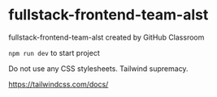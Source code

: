# fullstack-frontend-team-alst
fullstack-frontend-team-alst created by GitHub Classroom

`npm run dev`
to start project

Do not use any CSS stylesheets. Tailwind supremacy.

https://tailwindcss.com/docs/
